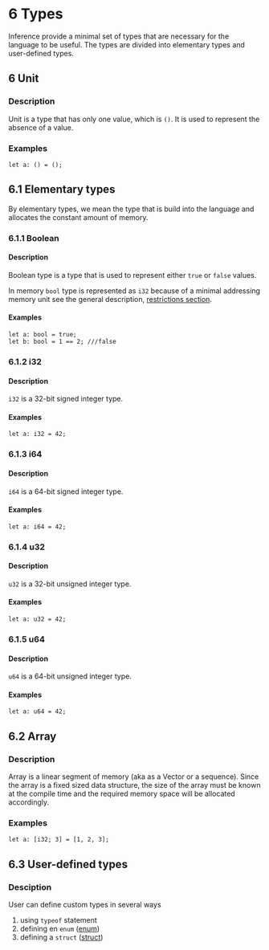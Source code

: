 # 6 Types

Inference provide a minimal set of types that are necessary for the language to be useful. The types are divided into elementary types and user-defined types.

## 6 Unit

### Description

Unit is a type that has only one value, which is `()`. It is used to represent the absence of a value.

### Examples

```inference
let a: () = ();
```

## 6.1 Elementary types

By elementary types, we mean the type that is build into the language and allocates the constant amount of memory.

### 6.1.1 Boolean

#### Description

Boolean type is a type that is used to represent either `true` or `false` values.

In memory `bool` type is represented as `i32` because of a minimal addressing memory unit see the general description, [restrictions section](./general-description.md#restrictions).

#### Examples

```inference
let a: bool = true;
let b: bool = 1 == 2; ///false
```

### 6.1.2 i32

#### Description

`i32` is a 32-bit signed integer type.

#### Examples

```inference
let a: i32 = 42;
```

### 6.1.3 i64

#### Description

`i64` is a 64-bit signed integer type.

#### Examples

```inference
let a: i64 = 42;
```

### 6.1.4 u32

#### Description

`u32` is a 32-bit unsigned integer type.

#### Examples

```inference
let a: u32 = 42;
```

### 6.1.5 u64

#### Description

`u64` is a 64-bit unsigned integer type.

#### Examples

```inference
let a: u64 = 42;
```

## 6.2 Array

### Description

Array is a linear segment of memory (aka as a Vector or a sequence). Since the array is a fixed sized data structure, the size of the array must be known at the compile time and the required memory space will be allocated accordingly.

### Examples

```inference
let a: [i32; 3] = [1, 2, 3];
```

## 6.3 User-defined types

### Desciption

User can define custom types in several ways

1. using `typeof` statement
2. defining en `enum` ([enum](../Definitions/enum.md))
3. defining a `struct` ([struct](../Definitions/struct.md))
